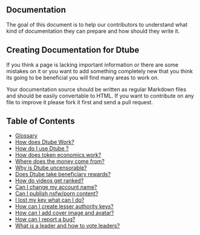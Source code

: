 ## Documentation
The goal of this document is to help our contributors to understand what kind of documentation they can prepare and how should they write it.

## Creating Documentation for Dtube
If you think a page is lacking important information or there are some mistakes on it or you want to add something completely new that you think its going to be beneficial you will find many areas to work on.

Your documentation source should be written as regular Markdown files and should be easily convertable to HTML. If you want to contribute on any file to improve it please fork it first and send a pull request.

## Table of Contents
-  [Glossary](https://d.tube/#!/wiki/faq%5glossary)
-  [How does Dtube Work?](https://d.tube/#!/wiki/faq%5Chow-does-dtube-work)
-  [How do I use Dtube ?](https://d.tube/#!/wiki/faq%5Chow-do-i-use-dtube)
-  [How does token economics work?](https://d.tube/#!/wiki/faq%5Chow-does-token-economics-work)
-  [Where does the money come from?](https://d.tube/#!/wiki/faq%5where-does-the-money-come-from)
-  [Why is Dtube uncensorable?](https://d.tube/#!/wiki/faq%5why-is-dtube-uncensorable)
-  [Does Dtube take beneficiary rewards?](https://d.tube/#!/wiki/faq%5does-dtube-take-beneficiary-rewards)
-  [How do videos get ranked?](https://d.tube/#!/wiki/faq%5how-do-videos-get-ranked)
-  [Can I change my account name?](https://d.tube/#!/wiki/faq%5can-i-change-my-account-name)
-  [Can I publish nsfw/porn  content?](https://d.tube/#!/wiki/faq%5can-i-publish-nsfw-porn-content)
-  [I lost my key what can I do?](https://d.tube/#!/wiki/faq%5i-lost-my-key-what-can-i-do)
-  [How can I create lesser authority keys?](https://d.tube/#!/wiki/faq%5how-can-i-create-lesser-authority-keys)
-  [How can I add cover image and avatar?](https://d.tube/#!/wiki/faq%5how-can-i-add-cover-image-and-avatar)
-  [How can I report a bug?](https://d.tube/#!/wiki/faq%5how-can-i-report-a-bug)
-  [What is a leader and how to vote leaders?](https://d.tube/#!/wiki/faq%5what-is-a-leader-and-how-to-vote-leaders)
